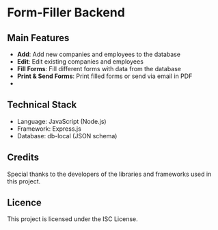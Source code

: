 # Form-Filler Backend
## Main Features
- **Add**: Add new companies and employees to the database
- **Edit**: Edit existing companies and employees
- **Fill Forms**: Fill different forms with data from the database
- **Print & Send Forms**: Print filled forms or send via email in PDF
- 
## Technical Stack
- Language: JavaScript (Node.js)
- Framework: Express.js
- Database: db-local (JSON schema)

## Credits
Special thanks to the developers of the libraries and frameworks used in this project.

## Licence
This project is licensed under the ISC License.
